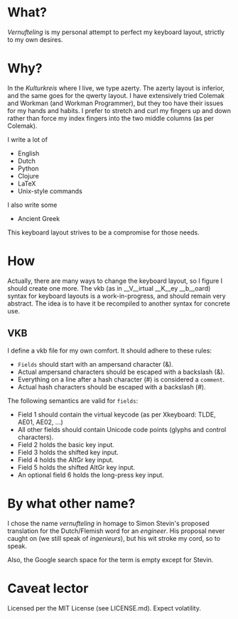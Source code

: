 # What?

*Vernufteling* is my personal attempt to perfect my keyboard layout,
strictly to my own desires.

# Why?

In the *Kulturkreis* where I live, we type azerty. The azerty layout
is inferior, and the same goes for the qwerty layout. I have
extensively tried Colemak and Workman (and Workman Programmer), but
they too have their issues for my hands and habits. I prefer to
stretch and curl my fingers up and down rather than force my index
fingers into the two middle columns (as per Colemak).

I write a lot of
- English
- Dutch
- Python
- Clojure
- LaTeX
- Unix-style commands

I also write some
- Ancient Greek

This keyboard layout strives to be a compromise for those needs.

# How

Actually, there are many ways to change the keyboard layout, so I
figure I should create one more. The vkb (as in __V__irtual
__K__ey __b__oard) syntax for keyboard layouts is a work-in-progress,
and should remain very abstract. The idea is to have it be recompiled
to another syntax for concrete use.

## VKB

I define a vkb file for my own comfort. It should adhere to these rules:
- `Fields` should start with an ampersand character (&).
- Actual ampersand characters should be escaped with a backslash (\&).
- Everything on a line after a hash character (#) is considered a `comment`.
- Actual hash characters should be escaped with a backslash (\#).

The following semantics are valid for `fields`:
- Field 1 should contain the virtual keycode (as per Xkeyboard: TLDE, AE01, AE02, ...)
- All other fields should contain Unicode code points (glyphs and control characters).
- Field 2 holds the basic key input.
- Field 3 holds the shifted key input.
- Field 4 holds the AltGr key input.
- Field 5 holds the shifted AltGr key input.
- An optional field 6 holds the long-press key input.

# By what other name?

I chose the name *vernufteling* in homage to Simon Stevin's proposed
translation for the Dutch/Flemish word for an *engineer*. His proposal
never caught on (we still speak of *ingenieurs*), but his wit stroke
my cord, so to speak.

Also, the Google search space for the term is empty except for Stevin.

# Caveat lector

Licensed per the MIT License (see LICENSE.md). Expect volatility.
